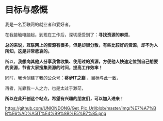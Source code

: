 # 目标与感慨

  我是一名互联网的就业者和爱好者。
  
  在我接触电脑起，到现在工作后，深切感受到了：**寻找资源的麻烦**。
  
  **总的来说，互联网上的资源有很多，但是却很分散，有些比较好的资源，却不为人所知，这是非常悲哀的。**
  
  所以，**我想向其他人分享我曾收集、使用过的资源，方便他人快速定位到自己想要的资源，节省大家搜集资源的时间，提高工作效率！**
  
  同时，我也创建了我的公众号：**移步IT之巅** ，目标与此一致，
  
  再者，光靠我一人之力，也是太过于渺茫，
  
  **所以在此开创这个站点，希望有兴趣的朋友们，可以加入进来！**
  
  
https://github.com/UNIONDONG/Get_Pic_Url/blob/master/img/%E7%A7%BB%E6%AD%A5IT%E4%B9%8B%E5%B7%85.png
